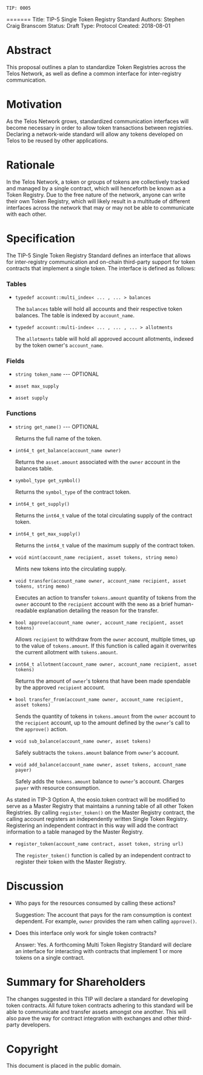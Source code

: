     TIP: 0005
=======
    Title: TIP-5 Single Token Registry Standard
    Authors: Stephen Craig Branscom
    Status: Draft
    Type: Protocol
    Created: 2018-08-01

# Abstract

This proposal outlines a plan to standardize Token Registries across the Telos Network, as well as define a common interface for inter-registry communication.

# Motivation

As the Telos Network grows, standardized communication interfaces will become necessary in order to allow token transactions between registries. Declaring a network-wide standard will allow any tokens developed on Telos to be reused by other applications.

# Rationale

In the Telos Network, a token or groups of tokens are collectively tracked and managed by a single contract, which will henceforth be known as a Token Registry. Due to the free nature of the network, anyone can write their own Token Registry, which will likely result in a multitude of different interfaces across the network that may or may not be able to communicate with each other.

# Specification

The TIP-5 Single Token Registry Standard defines an interface that allows for inter-registry communication and on-chain third-party support for token contracts that implement a single token. The interface is defined as follows:

### Tables

* `typedef account::multi_index< ... , ... > balances`

    The `balances` table will hold all accounts and their respective token balances. The table is indexed by `account_name`.

* `typedef account::multi-index< ... , ... , ... > allotments`

    The `allotments` table will hold all approved account allotments, indexed by the token owner's `account_name`.

### Fields

* `string token_name` --- OPTIONAL

* `asset max_supply`

* `asset supply`

### Functions

* `string get_name()` --- OPTIONAL

    Returns the full name of the token.

* `int64_t get_balance(account_name owner)`

    Returns the `asset.amount` associated with the `owner` account in the balances table.

* `symbol_type get_symbol()`

    Returns the `symbol_type` of the contract token.

* `int64_t get_supply()`

    Returns the `int64_t` value of the total circulating supply of the contract token.

* `int64_t get_max_supply()`

    Returns the `int64_t` value of the maximum supply of the contract token.

* `void mint(account_name recipient, asset tokens, string memo)`

    Mints new tokens into the circulating supply.

* `void transfer(account_name owner, account_name recipient, asset tokens, string memo)`

    Executes an action to transfer `tokens.amount` quantity of tokens from the `owner` account to the `recipient` account with the `memo` as a brief human-readable explanation detailing the reason for the transfer.

* `bool approve(account_name owner, account_name recipient, asset tokens)`

    Allows `recipient` to withdraw from the `owner` account, multiple times, up to the value of `tokens.amount`. If this function is called again it overwrites the current allotment with `tokens.amount`.

* `int64_t allotment(account_name owner, account_name recipient, asset tokens)`

    Returns the amount of `owner`'s tokens that have been made spendable by the approved `recipient` account.

* `bool transfer_from(account_name owner, account_name recipient, asset tokens)`

    Sends the quantity of tokens in `tokens.amount` from the `owner` account to the `recipient` account, up to the amount defined by the `owner`'s call to the `approve()` action.

* `void sub_balance(account_name owner, asset tokens)`

    Safely subtracts the `tokens.amount` balance from `owner`'s account.

* `void add_balance(account_name owner, asset tokens, account_name payer)`

    Safely adds the `tokens.amount` balance to `owner`'s account. Charges `payer` with resource consumption.

As stated in TIP-3 Option A, the eosio.token contract will be modified to serve as a Master Registry that maintains a running table of all other Token Registries. By calling `register_token()` on the Master Registry contract, the calling account registers an independently written Single Token Registry. Registering an independent contract in this way will add the contract information to a table managed by the Master Registry.

* `register_token(account_name contract, asset token, string url)`

    The `register_token()` function is called by an independent contract to register their token with the Master Registry.

# Discussion

* Who pays for the resources consumed by calling these actions?
    
    Suggestion: The account that pays for the ram consumption is context dependent. For example, `owner` provides the ram when calling `approve()`.

* Does this interface only work for single token contracts?

    Answer: Yes. A forthcoming Multi Token Registry Standard will declare an interface for interacting with contracts that implement 1 or more tokens on a single contract.

# Summary for Shareholders

The changes suggested in this TIP will declare a standard for developing token contracts. All future token contracts adhering to this standard will be able to communicate and transfer assets amongst one another. This will also pave the way for contract integration with exchanges and other third-party developers.

# Copyright

This document is placed in the public domain.
